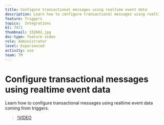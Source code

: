 ```yaml
---
title: Configure transactional messages using realtime event data
description: Learn how to configure transactional messages using realtime event data coming from triggers. 
feature: Triggers
topics:  Integrations
kt: 7471
thumbnail: 332602.jpg
doc-type: feature video
role: Administrator
level: Experienced
activity: use
team: TM
---
```


# Configure transactional messages using realtime event data

Learn how to configure transactional messages using realtime event data coming from triggers.

>[!VIDEO](https://video.tv.adobe.com/v/332602?quality=12)
